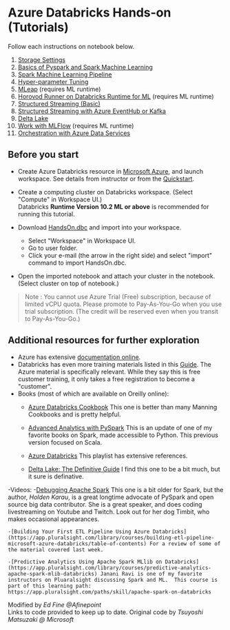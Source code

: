 # Azure Databricks Hands-on (Tutorials)

Follow each instructions on notebook below.

1. [Storage Settings](https://tsmatz.github.io/azure-databricks-exercise/exercise01-blob.html)
2. [Basics of Pyspark and Spark Machine Learning](https://tsmatz.github.io/azure-databricks-exercise/exercise02-pyspark-dataframe.html)
3. [Spark Machine Learning Pipeline](https://tsmatz.github.io/azure-databricks-exercise/exercise03-sparkml-pipeline.html)
4. [Hyper-parameter Tuning](https://tsmatz.github.io/azure-databricks-exercise/exercise04-hyperparams-tuning.html)
5. [MLeap](https://tsmatz.github.io/azure-databricks-exercise/exercise05-mleap.html) (requires ML runtime)
6. [Horovod Runner on Databricks Runtime for ML](https://tsmatz.github.io/azure-databricks-exercise/exercise06-horovod.html) (requires ML runtime)
7. [Structured Streaming (Basic)](https://tsmatz.github.io/azure-databricks-exercise/exercise07-structured-streaming.html)
8. [Structured Streaming with Azure EventHub or Kafka](https://tsmatz.github.io/azure-databricks-exercise/exercise08-streaming-eventhub.html)
9. [Delta Lake](https://tsmatz.github.io/azure-databricks-exercise/exercise09-databricks-delta.html)
10. [Work with MLFlow](https://tsmatz.github.io/azure-databricks-exercise/exercise10-mlflow.html) (requires ML runtime)
11. [Orchestration with Azure Data Services](https://tsmatz.github.io/azure-databricks-exercise/exercise11-orchestration.html)

## Before you start

- Create Azure Databricks resource in [Microsoft Azure](https://portal.azure.com/), and launch workspace. See details from instructor or from the [Quickstart]().

- Create a computing cluster on Databricks workspace. (Select "Compute" in Workspace UI.)<br>
Databricks **Runtime Version 10.2 ML or above** is recommended for running this tutorial.

- Download [HandsOn.dbc](https://github.com/tsmatz/azure-databricks-exercise/raw/master/HandsOn.dbc) and import into your workspace.
    - Select "Workspace" in Workspace UI.
    - Go to user folder.
    - Click your e-mail (the arrow in the right side) and select "import" command to import HandsOn.dbc.
- Open the imported notebook and attach your cluster in the notebook. (Select cluster on top of notebook.)

> Note : You cannot use Azure Trial (Free) subscription, because of limited vCPU quota. Please promote to Pay-As-You-Go when you use trial subscription. (The credit will be reserved even when you transit to Pay-As-You-Go.)

## Additional resources for further exploration
- Azure has extensive [documentation online](https://docs.microsoft.com/en-us/azure/databricks/).
- Databricks has even more training materials listed in this [Guide](https://files.training.databricks.com/lms/docebo/course-catalog.pdf).  The Azure material is specifically relevant.  While they say this is free customer training, it only takes a free registration to become a "customer".
- Books (most of which are available on Oreilly online):
    - [Azure Databricks Cookbook](https://learning.oreilly.com/library/view/azure-databricks-cookbook/9781789809718/) This one is better than many Manning Cookbooks and is pretty helpful.
    
    - [Advanced Analytics with PySpark](https://learning.oreilly.com/library/view/advanced-analytics-with/9781098103644/) This is an update of one of my favorite books on Spark, made accessible to Python. This previous version focused on Scala.

    - [Azure Databricks](https://learning.oreilly.com/playlists/b4f4bb9f-8cb8-4f2d-8732-771d5a1d9146/) This playlist has extensive references.
    
    - [Delta Lake: The Definitive Guide](https://learning.oreilly.com/library/view/delta-lake-the/9781098104580/) I find this one to be a bit much, but it sure is definative.

-Videos:
    -[Debugging Apache Spark](https://learning.oreilly.com/videos/debugging-apache-spark/9781492039174/) This one is a bit older for Spark, but the author, *Holden Karau*, is a great longtime advocate of PySpark and open source big data contributor.  She is a great speaker, and does coding livestreaming on Youtube and Twitch. Look out for her dog Timbit, who makes occasional appearances.  

    -[Building Your First ETL Pipeline Using Azure Databricks](https://app.pluralsight.com/library/courses/building-etl-pipeline-microsoft-azure-databricks/table-of-contents) For a review of some of the material covered last week.

    -[Predictive Analytics Using Apache Spark MLlib on Databricks](https://app.pluralsight.com/library/courses/predictive-analytics-apache-spark-mlib-databricks) Janani Ravi is one of my favorite instructors on Pluaralsight discussing Spark and ML.  This course is part of this learning path: https://app.pluralsight.com/paths/skill/apache-spark-on-databricks





Modified by *Ed Fine @Afinepoint*  
Links to code provided to keep up to date.
Original code by *Tsuyoshi Matsuzaki @ Microsoft*
